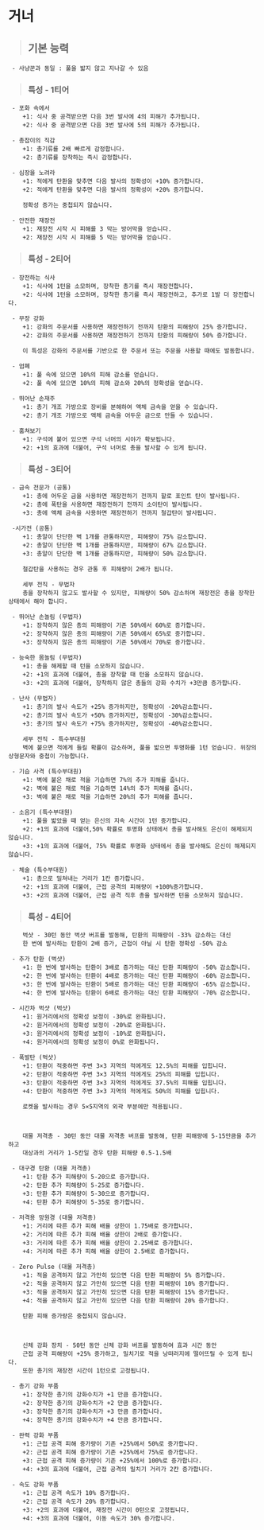 # 거너

> ## 기본 능력

     - 사냥꾼과 동일 : 풀을 밟지 않고 지나갈 수 있음

> ### 특성 - 1티어

     - 포화 속에서
        +1: 식사 중 공격받으면 다음 3번 발사에 4의 피해가 추가됩니다.
        +2: 식사 중 공격받으면 다음 3번 발사에 5의 피해가 추가됩니다.
     
     - 총잡이의 직감
        +1: 총기류를 2배 빠르게 감정합니다.
        +2: 총기류를 장착하는 즉시 감정합니다.

     - 심장을 노려라
        +1: 적에게 탄환을 맞추면 다음 발사의 정확성이 +10% 증가합니다.
        +2: 적에게 탄환을 맞추면 다음 발사의 정확성이 +20% 증가합니다.

        정확성 증가는 중첩되지 않습니다.

     - 안전한 재장전
        +1: 재장전 시작 시 피해를 3 막는 방어막을 얻습니다.
        +2: 재장전 시작 시 피해를 5 막는 방어막을 얻습니다.

> ### 특성 - 2티어

     - 장전하는 식사
        +1: 식사에 1턴을 소모하며, 장착한 총기를 즉시 재장전합니다.
        +2: 식사에 1턴을 소모하며, 장착한 총기를 즉시 재장전하고, 추가로 1발 더 장전합니다.

     - 무장 강화
        +1: 강화의 주문서를 사용하면 재장전하기 전까지 탄환의 피해량이 25% 증가합니다.
        +2: 강화의 주문서를 사용하면 재장전하기 전까지 탄환의 피해량이 50% 증가합니다.

        이 특성은 강화의 주문서를 기반으로 한 주문서 또는 주문을 사용할 때에도 발동합니다.

     - 엄폐
        +1: 풀 속에 있으면 10%의 피해 감소를 얻습니다.
        +2: 풀 속에 있으면 10%의 피해 감소와 20%의 정확성을 얻습니다.

     - 뛰어난 손재주
        +1: 총기 개조 가방으로 장비를 분해하여 액체 금속을 얻을 수 있습니다.
        +2: 총기 개조 가방으로 액체 금속을 어두운 금으로 만들 수 있습니다.

     - 훔쳐보기
        +1: 구석에 붙어 있으면 구석 너머의 시야가 확보됩니다.
        +2: +1의 효과에 더불어, 구석 너머로 총을 발사할 수 있게 됩니다.

> ### 특성 - 3티어

     - 금속 전문가 (공통)
        +1: 총에 어두운 금을 사용하면 재장전하기 전까지 할로 포인트 탄이 발사됩니다.
        +2: 총에 폭탄을 사용하면 재장전하기 전까지 소이탄이 발사됩니다.
        +3: 총에 액체 금속을 사용하면 재장전하기 전까지 철갑탄이 발사됩니다.

     -시가전 (공통)
        +1: 총알이 단단한 벽 1개를 관통하지만, 피해량이 75% 감소합니다.
        +2: 총알이 단단한 벽 1개를 관통하지만, 피해량이 67% 감소합니다.
        +3: 총알이 단단한 벽 1개를 관통하지만, 피해량이 50% 감소합니다.

        철갑탄을 사용하는 경우 관통 후 피해량이 2배가 됩니다.

        세부 전직 - 무법자
        총을 장착하지 않고도 발사할 수 있지만, 피해량이 50% 감소하며 재장전은 총을 장착한 상태에서 해야 합니다.

     - 뛰어난 손놀림 (무법자)
        +1: 장착하지 않은 총의 피해량이 기존 50%에서 60%로 증가합니다.
        +2: 장착하지 않은 총의 피해량이 기존 50%에서 65%로 증가합니다.
        +3: 장착하지 않은 총의 피해량이 기존 50%에서 70%로 증가합니다.

     - 능숙한 몸놀림 (무법자)
        +1: 총을 해제할 때 턴을 소모하지 않습니다.
        +2: +1의 효과에 더불어, 총을 장착할 때 턴을 소모하지 않습니다.
        +3: +2의 효과에 더불어, 장착하지 않은 총들의 강화 수치가 +3만큼 증가합니다.

     - 난사 (무법자)
        +1: 총기의 발사 속도가 +25% 증가하지만, 정확성이 -20%감소합니다.
        +2: 총기의 발사 속도가 +50% 증가하지만, 정확성이 -30%감소합니다.
        +3: 총기의 발사 속도가 +75% 증가하지만, 정확성이 -40%감소합니다.

        세부 전직 - 특수부대원
        벽에 붙으면 적에게 들킬 확률이 감소하며, 풀을 밟으면 투명화를 1턴 얻습니다. 위장의 상형문자와 중첩이 가능합니다.

     - 기습 사격 (특수부대원)
        +1: 벽에 붙은 채로 적을 기습하면 7%의 추가 피해를 줍니다.
        +2: 벽에 붙은 채로 적을 기습하면 14%의 추가 피해를 줍니다.
        +3: 벽에 붙은 채로 적을 기습하면 20%의 추가 피해를 줍니다.

     - 소음기 (특수부대원)
        +1: 풀을 밟았을 때 얻는 은신의 지속 시간이 1턴 증가합니다.
        +2: +1의 효과에 더불어,50% 확률로 투명화 상태에서 총을 발사해도 은신이 해제되지 않습니다.
        +3: +1의 효과에 더불어, 75% 확률로 투명화 상태에서 총을 발사해도 은신이 해제되지 않습니다.

     - 체술 (특수부대원)
        +1: 총으로 밀쳐내는 거리가 1칸 증가합니다.
        +2: +1의 효과에 더불어, 근접 공격의 피해량이 +100%증가합니다.
        +3: +2의 효과에 더불어, 근접 공격 직후 총을 발사하면 턴을 소모하지 않습니다.

> ### 특성 - 4티어

        벅샷 - 30턴 동안 벅샷 버프를 발동해, 탄환의 피해량이 -33% 감소하는 대신
        한 번에 발사하는 탄환이 2배 증가, 근접이 아닐 시 탄환 정확성 -50% 감소

     - 추가 탄환 (벅샷)
        +1: 한 번에 발사하는 탄환이 3배로 증가하는 대신 탄환 피해량이 -50% 감소합니다.
        +2: 한 번에 발사하는 탄환이 4배로 증가하는 대신 탄환 피해량이 -60% 감소합니다.
        +3: 한 번에 발사하는 탄환이 5배로 증가하는 대신 탄환 피해량이 -65% 감소합니다.
        +4: 한 번에 발사하는 탄환이 6배로 증가하는 대신 탄환 피해량이 -70% 감소합니다.

     - 시간차 벅샷 (벅샷)
        +1: 원거리에서의 정확성 보정이 -30%로 완화됩니다.
        +2: 원거리에서의 정확성 보정이 -20%로 완화됩니다.
        +3: 원거리에서의 정확성 보정이 -10%로 완화됩니다.
        +4: 원거리에서의 정확성 보정이 0%로 완화됩니다.

     - 폭발탄 (벅샷)
        +1: 탄환이 적중하면 주변 3×3 지역의 적에게도 12.5%의 피해를 입힙니다.
        +2: 탄환이 적중하면 주변 3×3 지역의 적에게도 25%의 피해를 입힙니다.
        +3: 탄환이 적중하면 주변 3×3 지역의 적에게도 37.5%의 피해를 입힙니다.
        +4: 탄환이 적중하면 주변 3×3 지역의 적에게도 50%의 피해를 입힙니다.

        로켓을 발사하는 경우 5×5지역의 외곽 부분에만 적용됩니다.



        대물 저격총 - 30턴 동안 대물 저격총 버프를 발동해, 탄환 피해량에 5-15만큼을 추가하고
        대상과의 거리가 1-5칸일 경우 탄환 피해량 0.5-1.5배

     - 대구경 탄환 (대물 저격총)
        +1: 탄환 추가 피해량이 5-20으로 증가합니다.
        +2: 탄환 추가 피해량이 5-25로 증가합니다.
        +3: 탄환 추가 피해량이 5-30으로 증가합니다.
        +4: 탄환 추가 피해량이 5-35로 증가합니다.

     - 저격용 망원경 (대물 저격총)
        +1: 거리에 따른 추가 피해 배율 상한이 1.75배로 증가합니다.
        +2: 거리에 따른 추가 피해 배율 상한이 2배로 증가합니다.
        +3: 거리에 따른 추가 피해 배율 상한이 2.25배로 증가합니다.
        +4: 거리에 따른 추가 피해 배율 상한이 2.5배로 증가합니다.

     - Zero Pulse (대물 저격총)
        +1: 적을 공격하지 않고 가만히 있으면 다음 탄환 피해량이 5% 증가합니다.
        +2: 적을 공격하지 않고 가만히 있으면 다음 탄환 피해량이 10% 증가합니다.
        +3: 적을 공격하지 않고 가만히 있으면 다음 탄환 피해량이 15% 증가합니다.
        +4: 적을 공격하지 않고 가만히 있으면 다음 탄환 피해량이 20% 증가합니다.

        탄환 피해 증가량은 중첩되지 않습니다.



        신체 강화 장치 - 50턴 동안 신체 강화 버프를 발동하여 효과 시간 동안
        근접 공격 피해량이 +25% 증가하고, 밀치기로 적을 낭떠러지에 떨어뜨릴 수 있게 됩니다.
        또한 총기의 재장전 시간이 1턴으로 고정됩니다.

     - 총기 강화 부품
        +1: 장착한 총기의 강화수치가 +1 만큼 증가합니다.
        +2: 장착한 총기의 강화수치가 +2 만큼 증가합니다.
        +3: 장착한 총기의 강화수치가 +3 만큼 증가합니다.
        +4: 장착한 총기의 강화수치가 +4 만큼 증가합니다.

     - 완력 강화 부품
        +1: 근접 공격 피해 증가량이 기존 +25%에서 50%로 증가합니다.
        +2: 근접 공격 피해 증가량이 기존 +25%에서 75%로 증가합니다.
        +3: 근접 공격 피해 증가량이 기존 +25%에서 100%로 증가합니다.
        +4: +3의 효과에 더불어, 근접 공격의 밀치기 거리가 2칸 증가합니다.

     - 속도 강화 부품
        +1: 근접 공격 속도가 10% 증가합니다.
        +2: 근접 공격 속도가 20% 증가합니다.
        +3: +2의 효과에 더불어, 재장전 시간이 0턴으로 고정됩니다.
        +4: +3의 효과에 더불어, 이동 속도가 30% 증가합니다.

